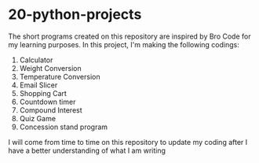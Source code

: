 # 20-python-projects
The short programs created on this repository are inspired by Bro Code for my learning purposes.
In this project, I'm making the following codings:

1. Calculator
2. Weight Conversion
3. Temperature Conversion
4. Email Slicer
5. Shopping Cart
6. Countdown timer
7. Compound Interest
8. Quiz Game
9. Concession stand program

I will come from time to time on this repository to update my coding after I have a better understanding of what I am writing
